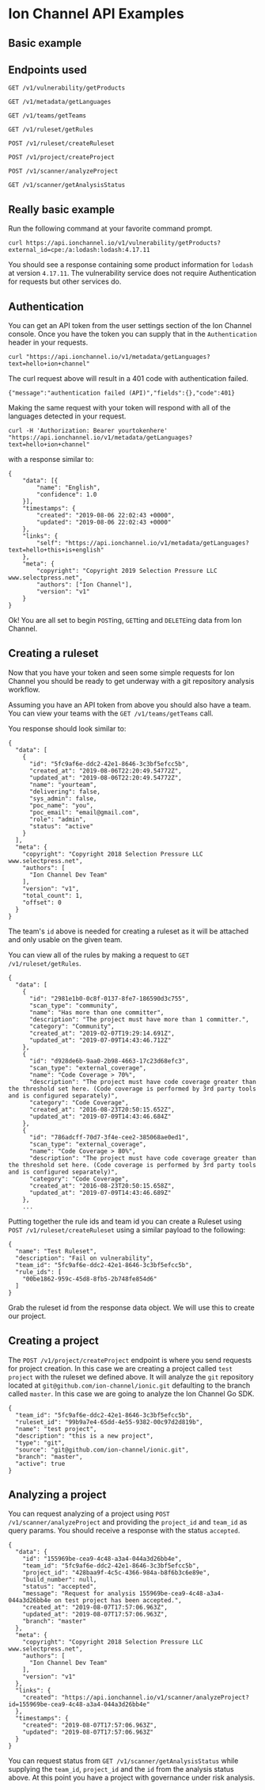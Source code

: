 # Ion Channel API Examples

## Basic example

## Endpoints used

`GET /v1/vulnerability/getProducts`

`GET /v1/metadata/getLanguages`

`GET /v1/teams/getTeams`

`GET /v1/ruleset/getRules`

`POST /v1/ruleset/createRuleset`

`POST /v1/project/createProject`

`POST /v1/scanner/analyzeProject`

`GET /v1/scanner/getAnalysisStatus`

## Really basic example

Run the following command at your favorite command prompt.

```
curl https://api.ionchannel.io/v1/vulnerability/getProducts?external_id=cpe:/a:lodash:lodash:4.17.11
```

You should see a response containing some product information for `lodash` at version `4.17.11`.  The vulnerability service does not require Authentication for requests but other services do.  

## Authentication

You can get an API token from the user settings section of the Ion Channel console.  Once you have the token you can supply that in the `Authentication` header in your requests.

```
curl "https://api.ionchannel.io/v1/metadata/getLanguages?text=hello+ion+channel"
```

The curl request above will result in a 401 code with authentication failed.

```
{"message":"authentication failed (API)","fields":{},"code":401}
```

Making the same request with your token will respond with all of the languages detected in your request.

```
curl -H 'Authorization: Bearer yourtokenhere' "https://api.ionchannel.io/v1/metadata/getLanguages?text=hello+ion+channel"
```

with a response similar to:

```
{
	"data": [{
		"name": "English",
		"confidence": 1.0
	}],
	"timestamps": {
		"created": "2019-08-06 22:02:43 +0000",
		"updated": "2019-08-06 22:02:43 +0000"
	},
	"links": {
		"self": "https://api.ionchannel.io/v1/metadata/getLanguages?text=hello+this+is+english"
	},
	"meta": {
		"copyright": "Copyright 2019 Selection Pressure LLC www.selectpress.net",
		"authors": ["Ion Channel"],
		"version": "v1"
	}
}
```


Ok!  You are all set to begin `POST`ing, `GET`ting and `DELETE`ing data from Ion Channel.

## Creating a ruleset

Now that you have your token and seen some simple requests for Ion Channel you should be ready to get underway with a git repository analysis workflow.

Assuming you have an API token from above you should also have a team.  You can view your teams with the `GET /v1/teams/getTeams` call.

You response should look similar to:

```
{
  "data": [
    {
      "id": "5fc9af6e-ddc2-42e1-8646-3c3bf5efcc5b",
      "created_at": "2019-08-06T22:20:49.54772Z",
      "updated_at": "2019-08-06T22:20:49.54772Z",
      "name": "yourteam",
      "delivering": false,
      "sys_admin": false,
      "poc_name": "you",
      "poc_email": "email@gmail.com",
      "role": "admin",
      "status": "active"
    }
  ],
  "meta": {
    "copyright": "Copyright 2018 Selection Pressure LLC www.selectpress.net",
    "authors": [
      "Ion Channel Dev Team"
    ],
    "version": "v1",
    "total_count": 1,
    "offset": 0
  }
}
```

The team's `id` above is needed for creating a ruleset as it will be attached and only usable on the given team.

You can view all of the rules by making a request to `GET /v1/ruleset/getRules`.  

```
{
  "data": [
    {
      "id": "2981e1b0-0c8f-0137-8fe7-186590d3c755",
      "scan_type": "community",
      "name": "Has more than one committer",
      "description": "The project must have more than 1 committer.",
      "category": "Community",
      "created_at": "2019-02-07T19:29:14.691Z",
      "updated_at": "2019-07-09T14:43:46.712Z"
    },
    {
      "id": "d928de6b-9aa0-2b98-4663-17c23d68efc3",
      "scan_type": "external_coverage",
      "name": "Code Coverage > 70%",
      "description": "The project must have code coverage greater than the threshold set here. (Code coverage is performed by 3rd party tools and is configured separately)",
      "category": "Code Coverage",
      "created_at": "2016-08-23T20:50:15.652Z",
      "updated_at": "2019-07-09T14:43:46.684Z"
    },
    {
      "id": "786adcff-70d7-3f4e-cee2-385068ae0ed1",
      "scan_type": "external_coverage",
      "name": "Code Coverage > 80%",
      "description": "The project must have code coverage greater than the threshold set here. (Code coverage is performed by 3rd party tools and is configured separately)",
      "category": "Code Coverage",
      "created_at": "2016-08-23T20:50:15.658Z",
      "updated_at": "2019-07-09T14:43:46.689Z"
    },
    ...
```

Putting together the rule ids and team id you can create a Ruleset using `POST /v1/ruleset/createRuleset` using a similar payload to the following:

```
{
  "name": "Test Ruleset",
  "description": "Fail on vulnerability",
  "team_id": "5fc9af6e-ddc2-42e1-8646-3c3bf5efcc5b",
  "rule_ids": [
    "00be1862-959c-45d8-8fb5-2b748fe854d6"
  ]
}
```

Grab the ruleset id from the response data object.  We will use this to create our project.


## Creating a project

The `POST /v1/project/createProject` endpoint is where you send requests for project creation.  In this case we are creating a project called `test project` with the ruleset we defined above.  It will analyze the `git` repository located at `git@github.com/ion-channel/ionic.git` defaulting to the branch called `master`.  In this case we are going to analyze the Ion Channel Go SDK.

```
{
  "team_id": "5fc9af6e-ddc2-42e1-8646-3c3bf5efcc5b",
  "ruleset_id": "99b9a7e4-65dd-4e55-9382-00c97d2d819b",
  "name": "test project",
  "description": "this is a new project",
  "type": "git",
  "source": "git@github.com/ion-channel/ionic.git",
  "branch": "master",
  "active": true
}
```

## Analyzing a project

You can request analyzing of a project using `POST /v1/scanner/analyzeProject` and providing the `project_id` and `team_id` as query params.  You should receive a response with the status `accepted`.

```
{
  "data": {
    "id": "155969be-cea9-4c48-a3a4-044a3d26bb4e",
    "team_id": "5fc9af6e-ddc2-42e1-8646-3c3bf5efcc5b",
    "project_id": "428baa9f-4c5c-4366-984a-b8f6b3c6e89e",
    "build_number": null,
    "status": "accepted",
    "message": "Request for analysis 155969be-cea9-4c48-a3a4-044a3d26bb4e on test project has been accepted.",
    "created_at": "2019-08-07T17:57:06.963Z",
    "updated_at": "2019-08-07T17:57:06.963Z",
    "branch": "master"
  },
  "meta": {
    "copyright": "Copyright 2018 Selection Pressure LLC www.selectpress.net",
    "authors": [
      "Ion Channel Dev Team"
    ],
    "version": "v1"
  },
  "links": {
    "created": "https://api.ionchannel.io/v1/scanner/analyzeProject?id=155969be-cea9-4c48-a3a4-044a3d26bb4e"
  },
  "timestamps": {
    "created": "2019-08-07T17:57:06.963Z",
    "updated": "2019-08-07T17:57:06.963Z"
  }
}
```

You can request status from `GET /v1/scanner/getAnalysisStatus` while supplying the `team_id`, `project_id` and the `id` from the analysis status above.  At this point you have a project with governance under risk analysis.
